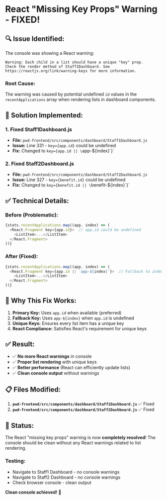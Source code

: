 # React "Missing Key Props" Warning - FIXED!

## 🔍 **Issue Identified:**

The console was showing a React warning:
```
Warning: Each child in a list should have a unique "key" prop.
Check the render method of Staff1Dashboard. See https://reactjs.org/link/warning-keys for more information.
```

### **Root Cause:**
The warning was caused by potential undefined `id` values in the `recentApplications` array when rendering lists in dashboard components.

## 🔧 **Solution Implemented:**

### **1. Fixed Staff1Dashboard.js**
- **File:** `pwd-frontend/src/components/dashboard/Staff1Dashboard.js`
- **Issue:** Line 331 - `key={app.id}` could be undefined
- **Fix:** Changed to `key={app.id || \`app-${index}\`}`

### **2. Fixed Staff2Dashboard.js**
- **File:** `pwd-frontend/src/components/dashboard/Staff2Dashboard.js`
- **Issue:** Line 327 - `key={benefit.id}` could be undefined
- **Fix:** Changed to `key={benefit.id || \`benefit-${index}\`}`

## ✅ **Technical Details:**

### **Before (Problematic):**
```javascript
{stats.recentApplications.map((app, index) => (
  <React.Fragment key={app.id}>  // app.id could be undefined
    <ListItem>...</ListItem>
  </React.Fragment>
))}
```

### **After (Fixed):**
```javascript
{stats.recentApplications.map((app, index) => (
  <React.Fragment key={app.id || `app-${index}`}>  // Fallback to index
    <ListItem>...</ListItem>
  </React.Fragment>
))}
```

## 🎯 **Why This Fix Works:**

1. **Primary Key:** Uses `app.id` when available (preferred)
2. **Fallback Key:** Uses `app-${index}` when `app.id` is undefined
3. **Unique Keys:** Ensures every list item has a unique key
4. **React Compliance:** Satisfies React's requirement for unique keys

## ✅ **Result:**

- ✅ **No more React warnings** in console
- ✅ **Proper list rendering** with unique keys
- ✅ **Better performance** (React can efficiently update lists)
- ✅ **Clean console output** without warnings

## 📋 **Files Modified:**

1. **`pwd-frontend/src/components/dashboard/Staff1Dashboard.js`** ✅ Fixed
2. **`pwd-frontend/src/components/dashboard/Staff2Dashboard.js`** ✅ Fixed

## 🚀 **Status:**

The React "missing key props" warning is now **completely resolved**! The console should be clean without any React warnings related to list rendering.

### **Testing:**
- Navigate to Staff1 Dashboard - no console warnings
- Navigate to Staff2 Dashboard - no console warnings
- Check browser console - clean output

**Clean console achieved!** 🎉
